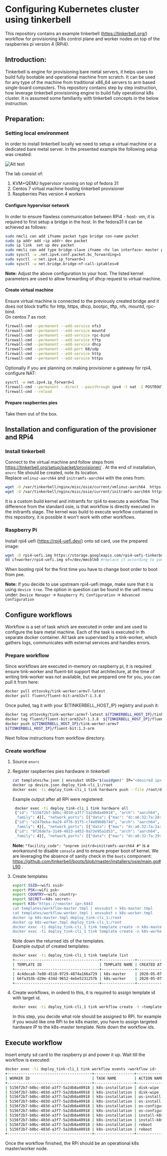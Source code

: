 # Configuring Kubernetes cluster using tinkerbell

This repository contains an example tinkerbell (https://tinkerbell.org/) workflow for provisioning k8s control plane and
worker nodes on top of the raspberries pi version 4 (RPi4). 

## Introduction:

Tinkerbell is engine for provisioning bare metal servers, it helps users to build fully bootable and
operational machine from scratch. It can be used for any type of the machine from traditional 
x86_64 servers to arm based single-board computers. This repository contains step by step instruction, how 
leverage tinkerbell provisioning engine to build fully operational k8s cluster. It is assumed some familiarity 
with tinkerbell concepts in the below instruction. 

## Preparation:
### Setting local environment
In order to install tinkerbell locally we need to setup a virtual machine or a dedicated bare metal server. 
In the presented example the following setup was created: 

![Alt text](img/tinkerbell-lab.png "lab design")

The lab consist of:
1) KVM+QEMU hypervisor running on top of fedora 31
1) Centos 7 virtual machine hosting tinkerbell provisioner
1) Raspberries Pies version 4 workers

#### Configure hypervisor network
In order to ensure flawless communication between RPi4 - host- vm, it is required to first setup a bridge 
in the host. In the fedora31 it can be achieved as follows: 
```bash
sudo nmcli con add ifname packet type bridge con-name packet
sudo ip addr add <ip addr> dev packet
sudo ip link  set up dev packet
sudo nmcli con add type bridge-slave ifname <hv lan interface> master packet
sudo sysctl -w .net.ipv4.conf.packet.bc_forwarding=1
sudo sysctl -w net.ipv4.ip_forward=1
sudo sysctl -w net.bridge.bridge-nf-call-iptables=0
```
**Note:** Adjust the above configuration to your host. The listed kernel parameters are used to allow forwarding of dhcp
request to virtual machine.

#### Create virtual machine
Ensure virtual machine is connected to the previously created bridge and it does not block traffic for http, https, dhcp, bootpc, tftp, nfs, mountd, rpc-bind.\
On centos 7 as root:  
```bash
firewall-cmd --permanent --add-service nfs3
firewall-cmd --permanent --add-service mountd
firewall-cmd --permanent --add-service rpc-bind
firewall-cmd --permanent --add-service tftp
firewall-cmd --permanent --add-service dhcp
firewall-cmd --permanent --add-port 68/udp
firewall-cmd --permanent --add-service http
firewall-cmd --permanent --add-service https
```

Optionally if you are planning on making provisioner a gateway for rpi4, configure NAT:
```bash
sysctl -w net.ipv4.ip_forward=1
firewall-cmd --permanent --direct --passthrough ipv4 -t nat -I POSTROUTING -o eth0 -j MASQUERADE -s <rpi4 subnet>
firewall-cmd --reload
```

#### Prepare raspberries pies
Take them out of the box.

## Installation and configuration of the provisioner and RPi4
### Install tinkerbell
Connect to the virtual machine and follow steps from https://tinkerbell.org/setup/packet/provisioner/ .
At the end of installation, `envrc` file should be created, note its location.\
Replace `vmlinuz-aarch64` and `initramfs-aarch64` with the ones from:
```bash
wget -O /var/tinkerbell/nginx/misc/osie/current/vmlinuz-aarch64  https://storage.googleapis.com/rpi4-uefi-tinkerbell/vmlinuz-aarch64
wget -O /var/tinkerbell/nginx/misc/osie/current/initramfs-aarch64 https://storage.googleapis.com/rpi4-uefi-tinkerbell/initramfs-aarch64
```

It is a custom build kernel and initramfs for rpi4 to execute a workflow. The difference from the standard osie, is that workflow
is directly executed in the initramfs stage. The kernel was build to execute workflow contained in this repository, it is possible
it won't work with other workflows.
   
### Raspberry Pi

Install rpi4 uefi (https://rpi4-uefi.dev/) onto sd card,  use the prepared image:

```bash
wget -O rpi4-uefi.img https://storage.googleapis.com/rpi4-uefi-tinkerbell/rpi4-uefi.img
dd if=worker/rpi4-uefi.img of=/dev/mmcblk0 #replace it according to your sd card device
```

When booting rpi4 for the first time you have to change boot order to boot from pxe.

 **Note:** If you decide to use upstream rpi4-uefi image, make sure that it is using `device tree`. The option in 
 question can be found in the uefi menu under: `Device Manager` → `Raspberry Pi Configuration` → `Advanced Configuration`
 
 ## Configure workflows
 Workflow is a set of task which are executed in order and are used to configure the bare metal machine. 
 Each of the task is executed in th separate docker container. All task are supervised by a tink-worker, which
 gathers logs, communicates with external services and handles errors.
 ### Prepare workflow
 Since workflows are executed in-memory on raspberry pi, it is required ensure tink-worker and fluent-bit support that architecture, at the time 
 of writing tink-worker was not available, but we prepared one for you, you can pull it from here:
 ```bash
docker pull ottovsky/tink-worker:armv7-latest
docker pull fluent/fluent-bit:arm32v7-1.3.8
```
Once pulled, tag it with your ${TINKERBELL_HOST_IP} registry and push it:
````bash
docker tag ottovsky/tink-worker:armv7-latest ${TINKERBELL_HOST_IP}/tink-worker:armv7
docker tag fluent/fluent-bit:arm32v7-1.3.8  ${TINKERBELL_HOST_IP}/fluent-bit:1.3-arm
docker push ${TINKERBELL_HOST_IP}/tink-worker:armv7
${TINKERBELL_HOST_IP}/fluent-bit:1.3-arm
````

Next follow instructions from workflow directory.

### Create workflow
1) Source `envrc`
1) Register raspberries pies hardware in tinkerbell
    ```bash
    cat templates/hw.json | envsubst UUID="$(uuidgen)" IP="<desired ip>" MASK="255.255.255.0" GW="<desired gw ip>" MAC="<mac of RPi>" HOSTNAME="<desire hostname>" > device.json
    docker cp device.json deploy_tink-cli_1:/root
    docker exec -ti deploy_tink-cli_1 tink hardware push --file /root/device.json
    ```
   Example output after all RPi were registered:
   ````bash
    docker exec -ti deploy_tink-cli_1 tink hardware all
    {"id": "5156f2b7-b0bc-403d-a3f7-5a2db8a40918", "arch": "aarch64", "hostname": "master-1", "allow_pxe": true, "ip_addresses": [{"address": "192.168.2.35", "netmask": "255.255.255.0", "address
    _family": 4}], "network_ports": [{"data": {"mac": "dc:a6:32:7a:28:91"}, "name": "eth0", "type": "data"}], "allow_workflow": true}
    {"id": "e247beba-0a29-4f76-91f5-c74e89b8b74d", "arch": "aarch64", "hostname": "worker-1", "allow_pxe": true, "ip_addresses": [{"address": "192.168.2.36", "netmask": "255.255.255.0", "address
    _family": 4}], "network_ports": [{"data": {"mac": "dc:a6:32:7a:2a:65"}, "name": "eth0", "type": "data"}], "allow_workflow": true}
    {"id": "9f26de7a-3149-4833-a453-8a73e95a1d53", "arch": "aarch64", "hostname": "worker-2", "allow_pxe": true, "ip_addresses": [{"address": "192.168.2.37", "netmask": "255.255.255.0", "address
    _family": 4}], "network_ports": [{"data": {"mac": "dc:a6:32:7a:29:e1"}, "name": "eth0", "type": "data"}], "allow_workflow": true}
   ````
   
   **Note:** `"facility_code": "onprem initrd=initramfs-aarch64 #"` is a workaround to disable `console` and to ensure proper boot of kernel. 
   We are leveraging the absence of sanity check in the `boots` component: https://github.com/tinkerbell/boots/blob/master/installers/osie/main.go#L90 .

1) Create templates
    ```bash
    export SSID=<wifi ssid>
    export PSK=<wifi psk>
    export COUNTRY=<wifi country>
    export SECRET=<k8s secret>
    export K3S="https://<master ip>:6443 
    cat templates/workflow-master.tmpl | envsubst > k8s-master.tmpl
    cat templates/workflow-worker.tmpl | envsubst > k8s-worker.tmpl
    docker cp k8s-master.tmpl deploy_tink-cli_1:/root
    docker cp k8s-worker.tmpl deploy_tink-cli_1:/root
    docker exec -ti deploy_tink-cli_1 tink template create -n k8s-master -p /root/k8s-master.tmpl
    docker exec -ti deploy_tink-cli_1 tink template create -n k8s-worker -p /root/k8s-worker.tmpl
    ```
    Note down the returned ids of the templates. \
    Example output of created templates:
    ```bash
    docker exec -ti deploy_tink-cli_1 tink template list
    +--------------------------------------+---------------+-------------------------------+-------------------------------+
    | TEMPLATE ID                          | TEMPLATE NAME | CREATED AT                    | UPDATED AT                    |
    +--------------------------------------+---------------+-------------------------------+-------------------------------+
    | 4c4deca8-7e80-4518-9729-4874a166a729 | k8s-master    | 2020-05-07 08:07:31 +0000 UTC | 2020-05-07 08:07:31 +0000 UTC |
    | b6fa353b-d20e-434d-9652-4ebe5231257b | k8s-worker    | 2020-05-07 08:05:57 +0000 UTC | 2020-05-07 08:05:57 +0000 UTC |
    +--------------------------------------+---------------+-------------------------------+-------------------------------+
    ```

1) Create workflows, in orderd to this, it is required to assign template id with target id.
    ```bash
    docker exec -ti deploy_tink-cli_1 tink workflow create -t <template id> -r '{"device_1": "<ip of the taget device>"}'
    ```
    In this step, you decide what role should be assigned to RPi. for example if you would like one RPi to be k8s master, 
    you have to assign targeted hardware IP to the k8s-master template.
    Note down the workflow ids.

 ## Execute workflow
 
 Insert empty sd card to the raspberry pi and power it up. Wait till the workflow is executed:
 ```bash
docker exec -ti deploy_tink-cli_1 tink workflow events <workflow id> 
+--------------------------------------+------------------+--------------+----------------+---------------------------------+--------------------+
| WORKER ID                            | TASK NAME        | ACTION NAME  | EXECUTION TIME | MESSAGE                         |      ACTION STATUS |
+--------------------------------------+------------------+--------------+----------------+---------------------------------+--------------------+
| 5156f2b7-b0bc-403d-a3f7-5a2db8a40918 | k8s-installation | disk-wipe    |              0 | Started execution               | ACTION_IN_PROGRESS |
| 5156f2b7-b0bc-403d-a3f7-5a2db8a40918 | k8s-installation | disk-wipe    |             11 | Finished Execution Successfully |     ACTION_SUCCESS |
| 5156f2b7-b0bc-403d-a3f7-5a2db8a40918 | k8s-installation | os-install   |              0 | Started execution               | ACTION_IN_PROGRESS |
| 5156f2b7-b0bc-403d-a3f7-5a2db8a40918 | k8s-installation | os-install   |            501 | Finished Execution Successfully |     ACTION_SUCCESS |
| 5156f2b7-b0bc-403d-a3f7-5a2db8a40918 | k8s-installation | os-configure |              0 | Started execution               | ACTION_IN_PROGRESS |
| 5156f2b7-b0bc-403d-a3f7-5a2db8a40918 | k8s-installation | os-configure |              3 | Finished Execution Successfully |     ACTION_SUCCESS |
| 5156f2b7-b0bc-403d-a3f7-5a2db8a40918 | k8s-installation | install-k8s  |              0 | Started execution               | ACTION_IN_PROGRESS |
| 5156f2b7-b0bc-403d-a3f7-5a2db8a40918 | k8s-installation | install-k8s  |             19 | Finished Execution Successfully |     ACTION_SUCCESS |
| 5156f2b7-b0bc-403d-a3f7-5a2db8a40918 | k8s-installation | reboot       |              0 | Started execution               | ACTION_IN_PROGRESS |
| 5156f2b7-b0bc-403d-a3f7-5a2db8a40918 | k8s-installation | reboot       |             14 | Finished Execution Successfully |     ACTION_SUCCESS |
+--------------------------------------+------------------+--------------+----------------+---------------------------------+--------------------+

```

Once the workflow finished, the RPi should be an operational k8s master/worker node.